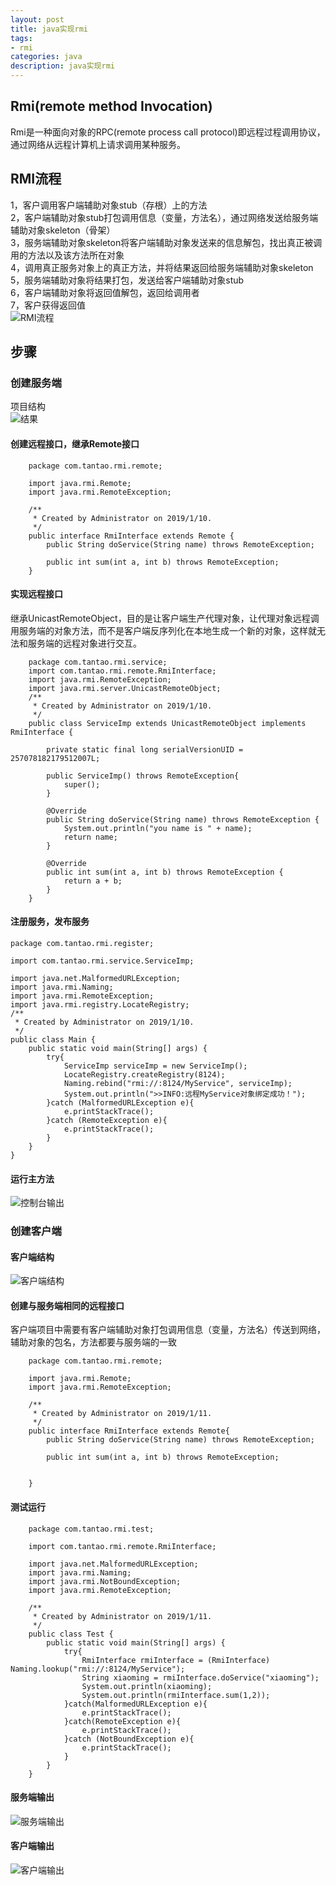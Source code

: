 ```yaml
---
layout: post
title: java实现rmi
tags:
- rmi
categories: java
description: java实现rmi
---
```

## Rmi(remote method Invocation)
Rmi是一种面向对象的RPC(remote process call protocol)即远程过程调用协议，通过网络从远程计算机上请求调用某种服务。

<!-- more -->

## RMI流程
1，客户调用客户端辅助对象stub（存根）上的方法  
2，客户端辅助对象stub打包调用信息（变量，方法名），通过网络发送给服务端辅助对象skeleton（骨架）  
3，服务端辅助对象skeleton将客户端辅助对象发送来的信息解包，找出真正被调用的方法以及该方法所在对象  
4，调用真正服务对象上的真正方法，并将结果返回给服务端辅助对象skeleton  
5，服务端辅助对象将结果打包，发送给客户端辅助对象stub  
6，客户端辅助对象将返回值解包，返回给调用者  
7，客户获得返回值  
![RMI流程](\assets\img\rmi_6.jpg)
## 步骤
### 创建服务端
项目结构  
![结果](\assets\img\rmi_1.jpg)
#### 创建远程接口，继承Remote接口
```
	package com.tantao.rmi.remote;

	import java.rmi.Remote;
	import java.rmi.RemoteException;

	/**
	 * Created by Administrator on 2019/1/10.
	 */
	public interface RmiInterface extends Remote {
		public String doService(String name) throws RemoteException;

		public int sum(int a, int b) throws RemoteException;
	}
```
#### 实现远程接口
继承UnicastRemoteObject，目的是让客户端生产代理对象，让代理对象远程调用服务端的对象方法，而不是客户端反序列化在本地生成一个新的对象，这样就无法和服务端的远程对象进行交互。
```
	package com.tantao.rmi.service;
	import com.tantao.rmi.remote.RmiInterface;
	import java.rmi.RemoteException;
	import java.rmi.server.UnicastRemoteObject;
	/**
	 * Created by Administrator on 2019/1/10.
	 */
	public class ServiceImp extends UnicastRemoteObject implements RmiInterface {

		private static final long serialVersionUID = 257078182179512007L;

		public ServiceImp() throws RemoteException{
			super();
		}

		@Override
		public String doService(String name) throws RemoteException {
			System.out.println("you name is " + name);
			return name;
		}

		@Override
		public int sum(int a, int b) throws RemoteException {
			return a + b;
		}
	}
```
#### 注册服务，发布服务
```
package com.tantao.rmi.register;

import com.tantao.rmi.service.ServiceImp;

import java.net.MalformedURLException;
import java.rmi.Naming;
import java.rmi.RemoteException;
import java.rmi.registry.LocateRegistry;
/**
 * Created by Administrator on 2019/1/10.
 */
public class Main {
    public static void main(String[] args) {
        try{
            ServiceImp serviceImp = new ServiceImp();
            LocateRegistry.createRegistry(8124);
            Naming.rebind("rmi://:8124/MyService", serviceImp);
            System.out.println(">>INFO:远程MyService对象绑定成功！");
        }catch (MalformedURLException e){
            e.printStackTrace();
        }catch (RemoteException e){
            e.printStackTrace();
        }
    }
}
```
#### 运行主方法
![控制台输出](\assets\img\rmi_2.jpg)
### 创建客户端
#### 客户端结构
![客户端结构](\assets\img\rmi_3.jpg)
#### 创建与服务端相同的远程接口
客户端项目中需要有客户端辅助对象打包调用信息（变量，方法名）传送到网络，辅助对象的包名，方法都要与服务端的一致  
```
	package com.tantao.rmi.remote;

	import java.rmi.Remote;
	import java.rmi.RemoteException;

	/**
	 * Created by Administrator on 2019/1/11.
	 */
	public interface RmiInterface extends Remote{
		public String doService(String name) throws RemoteException;

		public int sum(int a, int b) throws RemoteException;


	}
```
#### 测试运行
```
	package com.tantao.rmi.test;

	import com.tantao.rmi.remote.RmiInterface;

	import java.net.MalformedURLException;
	import java.rmi.Naming;
	import java.rmi.NotBoundException;
	import java.rmi.RemoteException;

	/**
	 * Created by Administrator on 2019/1/11.
	 */
	public class Test {
		public static void main(String[] args) {
			try{
				RmiInterface rmiInterface = (RmiInterface) Naming.lookup("rmi://:8124/MyService");
				String xiaoming = rmiInterface.doService("xiaoming");
				System.out.println(xiaoming);
				System.out.println(rmiInterface.sum(1,2));
			}catch(MalformedURLException e){
				e.printStackTrace();
			}catch(RemoteException e){
				e.printStackTrace();
			}catch (NotBoundException e){
				e.printStackTrace();
			}
		}
	}
```
#### 服务端输出  
![服务端输出](\assets\img\rmi_4.jpg)  
#### 客户端输出  
![客户端输出](\assets\img\rmi_5.jpg)  
